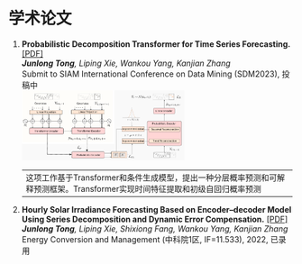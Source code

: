 # 学术论文
<ol>
  <li><b>Probabilistic Decomposition Transformer for Time Series Forecasting.</b>
  <a href="https://arxiv.org/pdf/2210.17393.pdf" target="_blank" rel="noopener noreferrer">[PDF]</a><br> 
	  <i><b>Junlong Tong</b>, Liping Xie, Wankou Yang, Kanjian Zhang<br></i>
	Submit to SIAM International Conference on Data Mining (SDM2023), 投稿中<br>  
    </li>
<div class='paper-box'><div class='paper-box-image'>
<div><img src='frame.png' alt="sym" width="60%"></div></div>
<div class='paper-box-text' markdown="1"></div></div>

<table frame=void rules=none>
    <tr>
        <td> 这项工作基于Transformer和条件生成模型，提出一种分层概率预测和可解释预测框架。Transformer实现时间特征提取和初级自回归概率预测</td>
    </tr>
</table>



  <li><b>Hourly Solar Irradiance Forecasting Based on Encoder–decoder Model Using Series Decomposition and Dynamic Error Compensation.</b>
	<a href="https://jl-tong.github.io/docs/ECM-hourly.pdf" target="_blank" rel="noopener noreferrer">[PDF]</a><br> 
	<i><b>Junlong Tong</b>, Liping Xie, Shixiong Fang, Wankou Yang, Kanjian Zhang<br></i>
	Energy Conversion and Management (中科院1区, IF=11.533), 2022, 已录用<br> 
    </li>
</ol> 